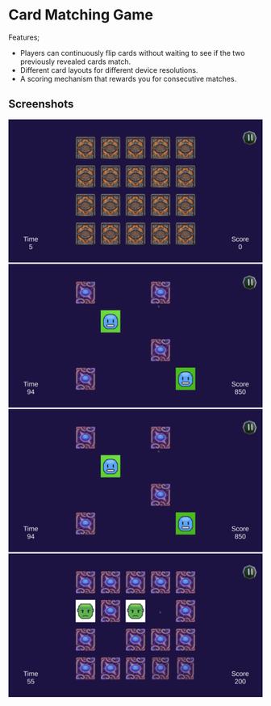 # Card Matching Game

Features;
- Players can continuously flip cards without waiting to see if the two previously revealed cards match.
- Different card layouts for different device resolutions.
- A scoring mechanism that rewards you for consecutive matches.

## Screenshots
![Alt Text](Assets/Textures/Screenshots/no-name-game_zkAE7rqFfs.png)
![Alt Text](Assets/Textures/Screenshots/no-name-game_EHRVWTqlsm.png)
![Alt Text](Assets/Textures/Screenshots/no-name-game_EHRVWTqlsm.png)
![Alt Text](Assets/Textures/Screenshots/no-name-game_zC8WbKyB0i.png)
